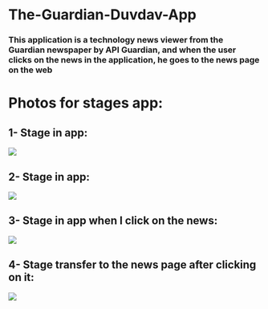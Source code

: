 # The-Guardian-Duvdav-App

### This application is a technology news viewer from the Guardian newspaper by API Guardian, and when the user clicks on the news in the application, he goes to the news page on the web


# Photos for stages app:
## 1- Stage in app:
<img src="images/1tgd.jpg">

## 2- Stage in app:
<img src="images/2tgd.jpg">

## 3- Stage in app when I click on the news:
<img src="images/1opennew.jpg">

## 4- Stage transfer to the news page after clicking on it:
<img src="images/2opennew.jpg">
